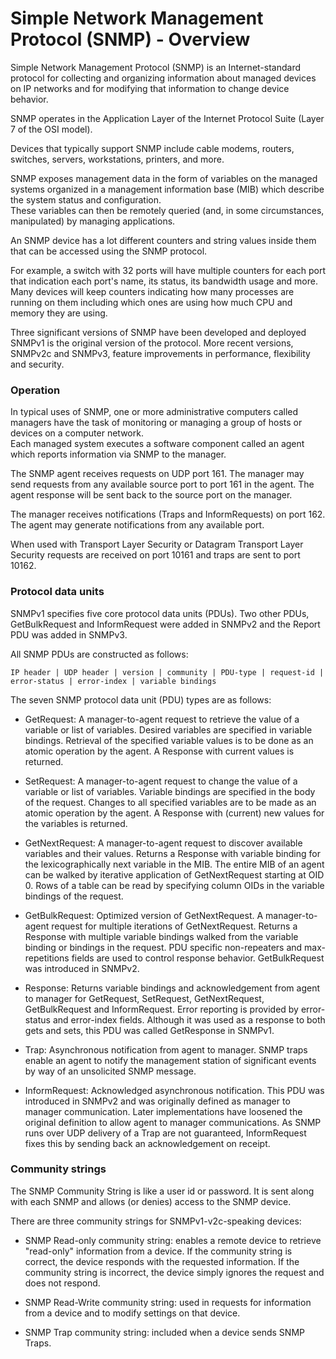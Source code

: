 # Simple Network Management Protocol (SNMP) - Overview

Simple Network Management Protocol (SNMP) is an Internet-standard protocol for
collecting and organizing information about managed devices on IP networks
and for modifying that information to change device behavior.

SNMP operates in the Application Layer of the Internet Protocol Suite
(Layer 7 of the OSI model).

Devices that typically support SNMP include cable modems, routers, switches,
servers, workstations, printers, and more.

SNMP exposes management data in the form of variables on the managed systems
organized in a management information base (MIB) which describe the system
status and configuration.   
These variables can then be remotely queried (and, in some circumstances,
manipulated) by managing applications.

An SNMP device has a lot different counters and string values inside them that
can be accessed using the SNMP protocol.

For example, a switch with 32 ports will have multiple counters for each port
that indication each port's name, its status, its bandwidth usage and more.
Many devices will keep counters indicating how many processes are running on
them including which ones are using how much CPU and memory they are using.

Three significant versions of SNMP have been developed and deployed SNMPv1 is
the original version of the protocol. More recent versions,
SNMPv2c and SNMPv3, feature improvements in performance, flexibility and
security.

### Operation

In typical uses of SNMP, one or more administrative computers called managers
have the task of monitoring or managing a group of hosts or devices on a
computer network.  
Each managed system executes a software component called an agent which reports
 information via SNMP to the manager.

The SNMP agent receives requests on UDP port 161. The manager may send requests
from any available source port to port 161 in the agent. The agent response will
be sent back to the source port on the manager.

The manager receives notifications (Traps and InformRequests) on port 162. The
agent may generate notifications from any available port.

When used with Transport Layer Security or Datagram Transport Layer Security
requests are received on port 10161 and traps are sent to port 10162.

### Protocol data units

SNMPv1 specifies five core protocol data units (PDUs). Two other PDUs,
GetBulkRequest and InformRequest were added in SNMPv2 and the Report PDU was
added in SNMPv3.

All SNMP PDUs are constructed as follows:

```
IP header | UDP header | version | community | PDU-type | request-id | error-status | error-index | variable bindings
```

The seven SNMP protocol data unit (PDU) types are as follows:

- GetRequest: A manager-to-agent request to retrieve the value of a variable or
list of variables. Desired variables are specified in variable bindings.
Retrieval of the specified variable values is to be done as an atomic operation
by the agent. A Response with current values is returned.

- SetRequest: A manager-to-agent request to change the value of a variable or
list of variables. Variable bindings are specified in the body of the request.
Changes to all specified variables are to be made as an atomic operation by the
agent. A Response with (current) new values for the variables is returned.

- GetNextRequest: A manager-to-agent request to discover available variables
and their values. Returns a Response with variable binding for the
lexicographically next variable in the MIB. The entire MIB of an agent can be
walked by iterative application of GetNextRequest starting at OID 0. Rows of a
table can be read by specifying column OIDs in the variable bindings of the
request.

- GetBulkRequest: Optimized version of GetNextRequest. A manager-to-agent
request for multiple iterations of GetNextRequest. Returns a Response with
multiple variable bindings walked from the variable binding or bindings in the
request. PDU specific non-repeaters and max-repetitions fields are used to
control response behavior. GetBulkRequest was introduced in SNMPv2.

- Response: Returns variable bindings and acknowledgement from agent to manager
for GetRequest, SetRequest, GetNextRequest, GetBulkRequest and InformRequest.
Error reporting is provided by error-status and error-index fields. Although
it was used as a response to both gets and sets, this PDU was called
GetResponse in SNMPv1.

- Trap: Asynchronous notification from agent to manager. SNMP traps enable an
agent to notify the management station of significant events by way of an
unsolicited SNMP message.

- InformRequest: Acknowledged asynchronous notification. This PDU was
introduced in SNMPv2 and was originally defined as manager to manager
communication. Later implementations have loosened the original definition to
allow agent to manager communications. As SNMP runs over UDP delivery of a Trap
are not guaranteed, InformRequest fixes this by sending back an acknowledgement
on receipt.

### Community strings

The SNMP Community String is like a user id or password. It is sent along with
each SNMP and allows (or denies) access to the SNMP device.

There are three community strings for SNMPv1-v2c-speaking devices:

- SNMP Read-only community string: enables a remote device to retrieve
"read-only" information from a device. If the community string is correct,
the device responds with the requested information. If the community string is
incorrect, the device simply ignores the request and does not respond.

- SNMP Read-Write community string: used in requests for information from a
device and to modify settings on that device.

- SNMP Trap community string: included when a device sends SNMP Traps.
